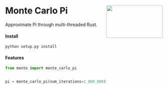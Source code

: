 <h1>Monte Carlo Pi<img src='https://github.com/yngtodd/tok/blob/main/img/snek.png' align='right' width='180' height='104'></h1>


Approximate Pi through multi-threaded Rust.

#### Install

```
python setup.py install
```


#### Features

``````python
from monte import monte_carlo_pi


pi = monte_carlo_pi(num_iterations=1_000_000)

``````
